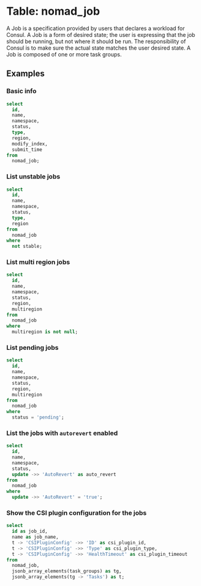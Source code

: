 # Table: nomad_job

A Job is a specification provided by users that declares a workload for Consul. A Job is a form of desired state; the user is expressing that the job should be running, but not where it should be run. The responsibility of Consul is to make sure the actual state matches the user desired state. A Job is composed of one or more task groups.

## Examples

### Basic info

```sql
select
  id,
  name,
  namespace,
  status,
  type,
  region,
  modify_index,
  submit_time
from
  nomad_job;
```

### List unstable jobs

```sql
select
  id,
  name,
  namespace,
  status,
  type,
  region
from
  nomad_job
where
  not stable;
```

### List multi region jobs

```sql
select
  id,
  name,
  namespace,
  status,
  region,
  multiregion
from
  nomad_job
where
  multiregion is not null;
```

### List pending jobs

```sql
select
  id,
  name,
  namespace,
  status,
  region,
  multiregion
from
  nomad_job
where
  status = 'pending';
```

### List the jobs with `autorevert` enabled

```sql
select
  id,
  name,
  namespace,
  status,
  update ->> 'AutoRevert' as auto_revert
from
  nomad_job
where
  update ->> 'AutoRevert' = 'true';
```

### Show the CSI plugin configuration for the jobs

```sql
select
  id as job_id,
  name as job_name,
  t -> 'CSIPluginConfig' ->> 'ID' as csi_plugin_id,
  t -> 'CSIPluginConfig' ->> 'Type' as csi_plugin_type,
  t -> 'CSIPluginConfig' ->> 'HealthTimeout' as csi_plugin_timeout
from
  nomad_job,
  jsonb_array_elements(task_groups) as tg,
  jsonb_array_elements(tg -> 'Tasks') as t;
```
